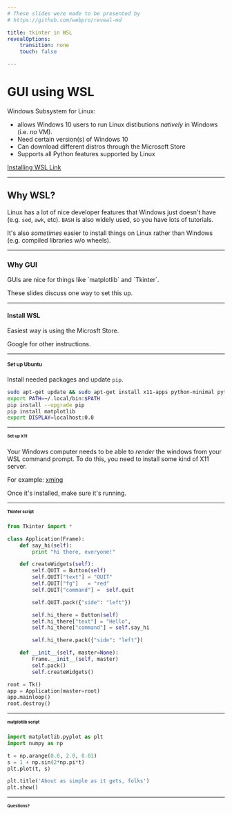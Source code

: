 ```yaml
---
# These slides were made to be presented by
# https://github.com/webpro/reveal-md

title: tkinter in WSL
revealOptions:
    transition: none
    touch: false

---
```


# GUI using WSL
<section style="text-align: left;">

Windows Subsystem for Linux:
*   allows Windows 10 users to run Linux distibutions *natively* in Windows (i.e. no VM).
*   Need certain version(s) of Windows 10
*   Can download different distros through the Microsoft Store
*   Supports all Python features supported by Linux

[Installing WSL Link](https://docs.microsoft.com/en-us/windows/wsl/install-win10)

---

# Why WSL?
<section style="text-align: left;">

Linux has a lot of nice developer features that Windows
just doesn't have (e.g. `sed`, `awk`, etc).  `BASH` is also widely used, so you have lots of tutorials.

It's also *sometimes* easier to install things on Linux rather than Windows (e.g. compiled libraries w/o wheels).

---

# Why GUI
<section style="text-align: left;">
GUIs are nice for things like `matplotlib` and `Tkinter`.

These slides discuss one way to set this up.

---

# Install WSL
<section style="text-align: left;">

Easiest way is using the Microsft Store.

Google for other instructions.

---

# Set up Ubuntu
<section style="text-align: left;">

Install needed packages and update `pip`.


```bash
sudo apt-get update && sudo apt-get install x11-apps python-minimal python-tk python-pip
export PATH=~/.local/bin:$PATH
pip install --upgrade pip
pip install matplotlib
export DISPLAY=localhost:0.0
```

---

# Set up X11
<section style="text-align: left;">

Your Windows computer needs to be able to *render* the windows from your WSL command prompt.  To do this, you need to install some kind of X11 server.

For example: [xming](https://sourceforge.net/projects/xming)

Once it's installed, make sure it's running.

---

# Tkinter script
```python
from Tkinter import *

class Application(Frame):
    def say_hi(self):
        print "hi there, everyone!"

    def createWidgets(self):
        self.QUIT = Button(self)
        self.QUIT["text"] = "QUIT"
        self.QUIT["fg"]   = "red"
        self.QUIT["command"] =  self.quit

        self.QUIT.pack({"side": "left"})

        self.hi_there = Button(self)
        self.hi_there["text"] = "Hello",
        self.hi_there["command"] = self.say_hi

        self.hi_there.pack({"side": "left"})

    def __init__(self, master=None):
        Frame.__init__(self, master)
        self.pack()
        self.createWidgets()

root = Tk()
app = Application(master=root)
app.mainloop()
root.destroy()
```

---

# matplotlib script
```python
import matplotlib.pyplot as plt
import numpy as np

t = np.arange(0.0, 2.0, 0.01)
s = 1 + np.sin(2*np.pi*t)
plt.plot(t, s)

plt.title('About as simple as it gets, folks')
plt.show()
```

---

# Questions?
